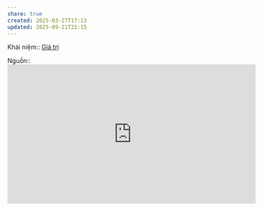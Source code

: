 ```yaml
---
share: true
created: 2025-03-27T17:13
updated: 2025-09-21T22:15
---
```

Khái niệm:: [Giá trị](../../%CE%9E%20Kh%C3%A1i%20ni%E1%BB%87m/Gi%C3%A1%20tr%E1%BB%8B.md)

Nguồn:: <iframe width="560" height="315" src="https://www.youtube.com/embed/wMfEXpP8abM?si=d3jgBHpWxZhcALKB" title="YouTube video player" frameborder="0" allow="accelerometer; autoplay; clipboard-write; encrypted-media; gyroscope; picture-in-picture; web-share" referrerpolicy="strict-origin-when-cross-origin" allowfullscreen></iframe>
